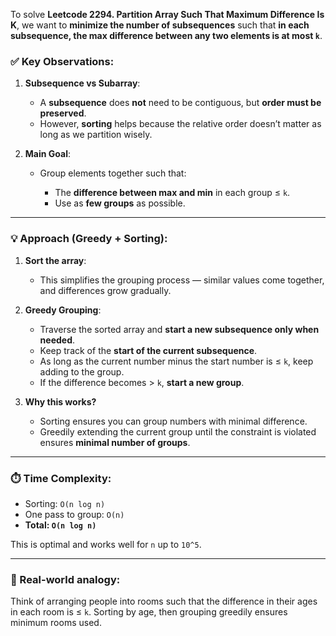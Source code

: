 To solve **Leetcode 2294. Partition Array Such That Maximum Difference Is K**, we want to **minimize the number of subsequences** such that **in each subsequence, the max difference between any two elements is at most `k`**.

### ✅ Key Observations:

1. **Subsequence vs Subarray**:

   * A **subsequence** does **not** need to be contiguous, but **order must be preserved**.
   * However, **sorting** helps because the relative order doesn’t matter as long as we partition wisely.

2. **Main Goal**:

   * Group elements together such that:

     * The **difference between max and min** in each group ≤ `k`.
     * Use as **few groups** as possible.

---

### 💡 Approach (Greedy + Sorting):

1. **Sort the array**:

   * This simplifies the grouping process — similar values come together, and differences grow gradually.

2. **Greedy Grouping**:

   * Traverse the sorted array and **start a new subsequence only when needed**.
   * Keep track of the **start of the current subsequence**.
   * As long as the current number minus the start number is ≤ `k`, keep adding to the group.
   * If the difference becomes > `k`, **start a new group**.

3. **Why this works?**

   * Sorting ensures you can group numbers with minimal difference.
   * Greedily extending the current group until the constraint is violated ensures **minimal number of groups**.

---

### ⏱️ Time Complexity:

* Sorting: `O(n log n)`
* One pass to group: `O(n)`
* **Total: `O(n log n)`**

This is optimal and works well for `n` up to `10^5`.

---

### 🧠 Real-world analogy:

Think of arranging people into rooms such that the difference in their ages in each room is ≤ `k`. Sorting by age, then grouping greedily ensures minimum rooms used.
